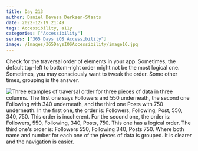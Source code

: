 ```yaml
---
title: Day 213
author: Daniel Devesa Derksen-Staats
date: 2022-12-19 21:49
tags: Accessibility, a11y
categories: ["Accessibility"]
series: ["365 Days iOS Accessibility"]
image: /Images/365DaysIOSAccessibility/image16.jpg
---
```


Check for the traversal order of elements in your app. Sometimes, the default top-left to bottom-right order might not be the most logical one. Sometimes, you may consciously want to tweak the order. Some other times, grouping is the answer.

![Three examples of traversal order for three pieces of data in three columns. The first one says Followers and 550 underneath, the second one Following with 340 underneath, and the third one Posts with 750 underneath. In the first one, the order is: Followers, Following, Post, 550, 340, 750. This order is incoherent. For the second one, the order is: Followers, 550, Following, 340, Posts, 750. This one has a logical order. The third one's order is: Followers 550, Following 340, Posts 750. Where both name and number for each one of the pieces of data is grouped. It is clearer and the navigation is easier.](/Images/365DaysIOSAccessibility/image16.jpg)